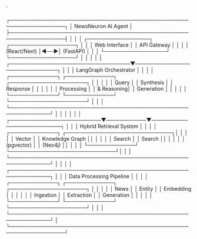 `



┌─────────────────────────────────────────────────────────────────┐
│                    NewsNeuron AI Agent                         │
├─────────────────────────────────────────────────────────────────┤
│                                                                 │
│  ┌─────────────────┐    ┌──────────────────┐                   │
│  │   Web Interface │    │   API Gateway    │                   │
│  │   (React/Next)  │◄──►│   (FastAPI)      │                   │
│  └─────────────────┘    └──────────────────┘                   │
│                                   │                             │
│  ┌─────────────────────────────────▼─────────────────────────────┐ │
│  │              LangGraph Orchestrator                         │ │
│  │  ┌─────────────┐  ┌─────────────┐  ┌─────────────────────┐  │ │
│  │  │   Query     │  │  Synthesis  │  │    Response         │  │ │
│  │  │ Processing  │  │   & Reasoning│  │   Generation        │  │ │
│  │  └─────────────┘  └─────────────┘  └─────────────────────┘  │ │
│  └─────────────────────────────────────────────────────────────┘ │
│                           │           │                         │
│  ┌─────────────────────────▼───────────▼─────────────────────────┐ │
│  │                Hybrid Retrieval System                      │ │
│  │  ┌─────────────┐              ┌─────────────────────────────┐│ │
│  │  │   Vector    │              │    Knowledge Graph          ││ │
│  │  │   Search    │              │      Search                 ││ │
│  │  │ (pgvector)  │              │     (Neo4j)                 ││ │
│  │  └─────────────┘              └─────────────────────────────┘│ │
│  └─────────────────────────────────────────────────────────────┘ │
│                                                                 │
│  ┌─────────────────────────────────────────────────────────────┐ │
│  │               Data Processing Pipeline                      │ │
│  │  ┌─────────────┐  ┌─────────────┐  ┌─────────────────────┐  │ │
│  │  │    News     │  │   Entity    │  │    Embedding        │  │ │
│  │  │  Ingestion  │  │ Extraction  │  │   Generation        │  │ │
│  │  └─────────────┘  └─────────────┘  └─────────────────────┘  │ │
│  └─────────────────────────────────────────────────────────────┘ │
└─────────────────────────────────────────────────────────────────┘